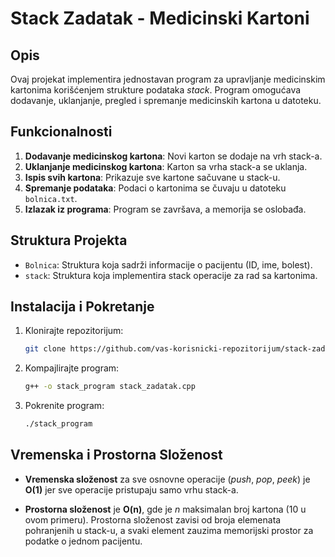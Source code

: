 # Stack Zadatak - Medicinski Kartoni

## Opis

Ovaj projekat implementira jednostavan program za upravljanje medicinskim kartonima korišćenjem strukture podataka *stack*. Program omogućava dodavanje, uklanjanje, pregled i spremanje medicinskih kartona u datoteku.

## Funkcionalnosti

1. **Dodavanje medicinskog kartona**: Novi karton se dodaje na vrh stack-a.
2. **Uklanjanje medicinskog kartona**: Karton sa vrha stack-a se uklanja.
3. **Ispis svih kartona**: Prikazuje sve kartone sačuvane u stack-u.
4. **Spremanje podataka**: Podaci o kartonima se čuvaju u datoteku `bolnica.txt`.
5. **Izlazak iz programa**: Program se završava, a memorija se oslobađa.

## Struktura Projekta

- `Bolnica`: Struktura koja sadrži informacije o pacijentu (ID, ime, bolest).
- `stack`: Struktura koja implementira stack operacije za rad sa kartonima.

## Instalacija i Pokretanje

1. Klonirajte repozitorijum:
    ```bash
    git clone https://github.com/vas-korisnicki-repozitorijum/stack-zadatak.git
    ```
2. Kompajlirajte program:
    ```bash
    g++ -o stack_program stack_zadatak.cpp
    ```
3. Pokrenite program:
    ```bash
    ./stack_program
    ```

## Vremenska i Prostorna Složenost

- **Vremenska složenost** za sve osnovne operacije (*push*, *pop*, *peek*) je **O(1)** jer sve operacije pristupaju samo vrhu stack-a.
  
- **Prostorna složenost** je **O(n)**, gde je *n* maksimalan broj kartona (10 u ovom primeru). Prostorna složenost zavisi od broja elemenata pohranjenih u stack-u, a svaki element zauzima memorijski prostor za podatke o jednom pacijentu.

